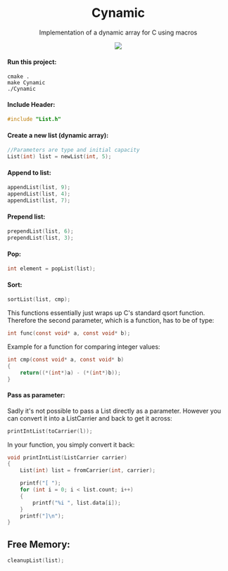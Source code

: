 <h1 align="center">Cynamic</h1>

<p align="center">
Implementation of a dynamic array for C using macros
</p>
<p align="center">
    <img src="https://img.shields.io/badge/-Language-blue?style=for-the-badge&logo=c" />
</div>

<h4>Run this project:</h4>

```
cmake .
make Cynamic
./Cynamic
```

<h4>Include Header:</h4>

```c
#include "List.h"
```

<h4>Create a new list (dynamic array):</h4>

```c
//Parameters are type and initial capacity
List(int) list = newList(int, 5);
```

<h4>Append to list:</h4>

```c
appendList(list, 9);
appendList(list, 4);
appendList(list, 7);
```

<h4>Prepend list:</h4>

```c
prependList(list, 6);
prependList(list, 3);
```

<h4>Pop:</h4>

```c
int element = popList(list);
```

<h4>Sort:</h4>

```c
sortList(list, cmp);
```
This functions essentially just wraps up C's standard qsort function.<br>
Therefore the second parameter, which is a function, has to be of type:
```c
int func(const void* a, const void* b);
```
Example for a function for comparing integer values:
```c
int cmp(const void* a, const void* b)
{
    return((*(int*)a) - (*(int*)b));
}
```

<h4>Pass as parameter:</h4>
Sadly it's not possible to pass a List directly as a parameter.
However you can convert it into a ListCarrier and back to get it across:

```c
printIntList(toCarrier(l));
```

In your function, you simply convert it back:
```c
void printIntList(ListCarrier carrier)
{
    List(int) list = fromCarrier(int, carrier);

    printf("[ ");
    for (int i = 0; i < list.count; i++)
    {
        printf("%i ", list.data[i]);
    }
    printf("]\n");
}
```

<h2>Free Memory:</h2>

```c
cleanupList(list);
```

